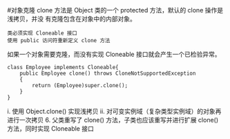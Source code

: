 #对象克隆
 clone 方法是 Object 类的一个 protected 方法，默认的 clone 操作是浅拷贝，并没
有克隆包含在对象中的内部对象。

    类必须实现 Cloneable 接口
    使用 public 访问符重新定义 clone 方法
 如果一个对象需要克隆，而没有实现 Cloneable 接口就会产生一个已检验异常。

```
class Employee implements Cloneable{
    public Employee clone() throws CloneNotSupportedException
    {
        return (Employee)super.clone();
    }
}
```

i. 使用 Object.clone() 实现浅拷贝
ii. 对可变实例域（复杂类型实例域）的对象再进行一次拷贝
6. 父类重写了 clone() 方法，子类也应该重写并进行扩展 clone() 方法，同时实现
Cloneable 接口